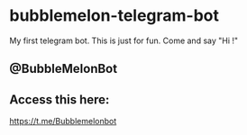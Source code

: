 # bubblemelon-telegram-bot
My first telegram bot. This is just for fun. Come and say "Hi !"

## @BubbleMelonBot

## Access this here:
https://t.me/Bubblemelonbot

